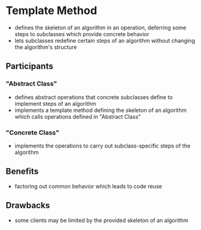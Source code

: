 # Template Method
* defines the skeleton of an algorithm in an operation, deferring some steps to subclasses
  which provide concrete behavior
* lets subclasses redefine certain steps of an algorithm without changing the algorithm's structure

## Participants
### "Abstract Class"
* defines abstract operations that concrete subclasses define to implement steps of an algorithm
* implements a template method defining the skeleton of an algorithm which calls operations defined in "Abstract Class"

### "Concrete Class"
* implements the operations to carry out subclass-specific steps of the algorithm

## Benefits
* factoring out common behavior which leads to code reuse

## Drawbacks
* some clients may be limited by the provided skeleton of an algorithm